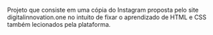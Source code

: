 Projeto que consiste em uma cópia do Instagram proposta pelo site digitalinnovation.one no intuito de fixar o aprendizado de HTML e CSS também lecionados pela plataforma.
